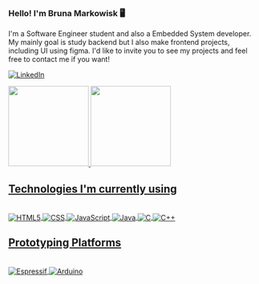 ### Hello! I'm Bruna Markowisk 🖥️

I'm a Software Engineer student and also a Embedded System developer. My mainly goal is study backend but I also make frontend projects, including UI using figma. I'd like to invite you to see my projects and feel free to contact me if you want!

[![LinkedIn](https://img.shields.io/badge/LinkedIn-0077B5?style=for-the-badge&logo=linkedin&logoColor=white)](https://www.linkedin.com/in/bruna-markowisk-848384184/)


<div>
<a href="https://github.com/Brunamark">
<img height="160em" src="https://github-readme-stats.vercel.app/api/top-langs/?username=Brunamark&layout=compact&langs_count=7&theme=dracula"/>
<img height="160em" src="https://github-readme-stats.vercel.app/api?username=Brunamark&show_icons=true&theme=dracula&include_all_commits=true&count_private=true"/>
</div>
 
## Technologies I'm currently using
<div style="display: inline_block"><br/>
 <img align="center" alt ="HTML5" src="https://img.shields.io/badge/HTML5-E34F26?style=for-the-badge&logo=html5&logoColor=white" />
<img align="center" alt = "CSS" src="https://img.shields.io/badge/CSS-239120?&style=for-the-badge&logo=css3&logoColor=white" />
  <img align="center" alt = "JavaScript" src="https://img.shields.io/badge/JavaScript-323330?style=for-the-badge&logo=javascript&logoColor=F7DF1E" />
  <img align="center" alt = "Java" src="https://img.shields.io/badge/Java-ED8B00?style=for-the-badge&logo=openjdk&logoColor=white" />
   <img align="center" alt = "C" src="https://img.shields.io/badge/C-00599C?style=for-the-badge&logo=c&logoColor=white" />
   <img align="center" alt = "C++" src="https://img.shields.io/badge/C%2B%2B-00599C?style=for-the-badge&logo=c%2B%2B&logoColor=white" />
</div>


 ## Prototyping Platforms
 <div style="display: inline_block"><br/>
  <img align="center" alt="Espressif" src="https://img.shields.io/badge/espressif-E7352C?style=for-the-badge&logo=espressif&logoColor=white" />
  <img align="center" alt="Arduino" src="https://img.shields.io/badge/Arduino-00979D?style=for-the-badge&logo=Arduino&logoColor=white" />

 </div>

</div>








